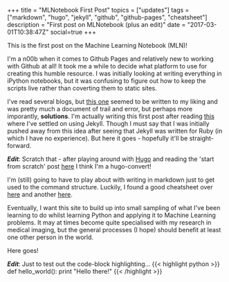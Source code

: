 +++
title = "MLNotebook First Post"
topics = ["updates"]
tags = ["markdown", "hugo", "jekyll", "github", "github-pages", "cheatsheet"]
description = "First post on MLNotebook (plus an edit)"
date = "2017-03-01T10:38:47Z"
social=true
+++

This is the first post on the Machine Learning Notebook (MLN)!

I'm a n00b when it comes to Github Pages and relatively new to working with Github at all! It took me a while to decide what platform to use for creating this humble resource. I was initially looking at writing everything in iPython notebooks, but it was confusing to figure out how to keep the scripts live rather than coverting them to static sites.

I've read several blogs, but [this one](http://bruceeckel.github.io/2014/11/19/using-github-pages/ "Using Github Pages") seemed to be written to my liking and was pretty much a document of trail and error, but perhaps more imporantly, __solutions__. I'm actually writing this first post after reading [this](https://www.smashingmagazine.com/2014/08/build-blog-jekyll-github-pages/ "Build a Blog with Jekyll and Github Pages") where I've settled on using Jekyll. Though I must say that I was initially pushed away from this idea after seeing that Jekyll was written for Ruby (in which I have no experience). But here it goes - hopefully it'll be straight-forward.

_**Edit**_: Scratch that - after playing around with [Hugo](https://gohugo.io/ "Hugo Homepage") and reading the 'start from scratch' post [here](https://www.digitalocean.com/community/tutorials/how-to-install-and-use-hugo-a-static-site-generator-on-ubuntu-14-04#adjusting-the-initial-configuration-for-your-site "Quickstart Hugo") I think I'm a hugo-convert!

I'm (still) going to have to play about with writing in markdown just to get used to the command structure. Luckily, I found a good cheatsheet over [here](https://github.com/adam-p/markdown-here/wiki/Markdown-Cheatsheet "Markdown Cheatsheet") and another [here](https://sourceforge.net/p/hugo-generator/wiki/markdown_syntax/ "Sourceforge Markdown").

Eventually, I want this site to build up into small sampling of what I've been learning to do whilst learning Python and applying it to Machine Learning problems. It may at times become quite specialised with my research in medical imaging, but the general processes (I hope) should benefit at least one other person in the world.

Here goes!

_**Edit**_: Just to test out the code-block highlighting...
{{< highlight python >}}
def hello_world():
    print "Hello there!"
{{< /highlight >}}

